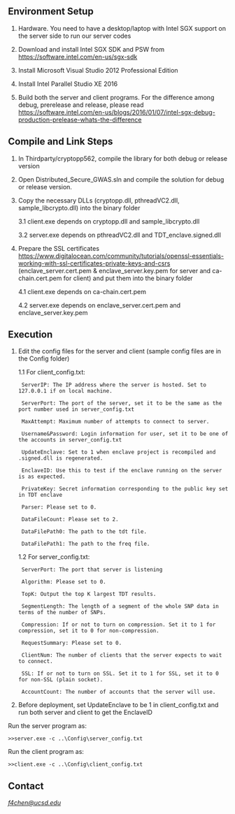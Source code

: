Environment Setup
---

1. Hardware. You need to have a desktop/laptop with Intel SGX support on the server side to run our server codes

2. Download and install Intel SGX SDK and PSW from https://software.intel.com/en-us/sgx-sdk

3. Install Microsoft Visual Studio 2012 Professional Edition

4. Install Intel Parallel Studio XE 2016

5. Build both the server and client programs. For the difference among debug, prerelease and release, please read https://software.intel.com/en-us/blogs/2016/01/07/intel-sgx-debug-production-prelease-whats-the-difference


Compile and Link Steps
---
1. In Thirdparty/cryptopp562, compile the library for both debug or release version

2. Open Distributed_Secure_GWAS.sln and compile the solution for debug or release version.
    
3. Copy the necessary DLLs (cryptopp.dll, pthreadVC2.dll, sample_libcrypto.dll) into the binary folder

    3.1 client.exe depends on cryptopp.dll and sample_libcrypto.dll
    
    3.2 server.exe depends on pthreadVC2.dll and TDT_enclave.signed.dll
    
4. Prepare the SSL certificates https://www.digitalocean.com/community/tutorials/openssl-essentials-working-with-ssl-certificates-private-keys-and-csrs (enclave_server.cert.pem & enclave_server.key.pem for server and ca-chain.cert.pem for client) and put them into the binary folder

    4.1 client.exe depends on ca-chain.cert.pem
    
    4.2 server.exe depends on enclave_server.cert.pem and enclave_server.key.pem
    
Execution
---

1. Edit the config files for the server and client (sample config files are in the Config folder)

    1.1 For client_config.txt:
    
        ServerIP: The IP address where the server is hosted. Set to 127.0.0.1 if on local machine.
        
        ServerPort: The port of the server, set it to be the same as the port number used in server_config.txt
        
        MaxAttempt: Maximum number of attempts to connect to server.
        
        Username&Password: Login information for user, set it to be one of the accounts in server_config.txt
        
        UpdateEnclave: Set to 1 when enclave project is recompiled and .signed.dll is regenerated.
        
        EnclaveID: Use this to test if the enclave running on the server is as expected.
        
        PrivateKey: Secret information corresponding to the public key set in TDT enclave
        
        Parser: Please set to 0.
        
        DataFileCount: Please set to 2.
        
        DataFilePath0: The path to the tdt file.
        
        DataFilePath1: The path to the freq file.
        
    1.2 For server_config.txt:
    
        ServerPort: The port that server is listening
        
        Algorithm: Please set to 0.
        
        TopK: Output the top K largest TDT results.
        
        SegmentLength: The length of a segment of the whole SNP data in terms of the number of SNPs.
        
        Compression: If or not to turn on compression. Set it to 1 for compression, set it to 0 for non-compression.
        
        RequestSummary: Please set to 0.
        
        ClientNum: The number of clients that the server expects to wait to connect.
        
        SSL: If or not to turn on SSL. Set it to 1 for SSL, set it to 0 for non-SSL (plain socket).
        
        AccountCount: The number of accounts that the server will use.

2. Before deployment, set UpdateEnclave to be 1 in client_config.txt and run both server and client to get the EnclaveID

Run the server program as: 
```
>>server.exe -c ..\Config\server_config.txt
```

Run the client program as: 
```
>>client.exe -c ..\Config\client_config.txt
```

Contact
---
*f4chen@ucsd.edu*
